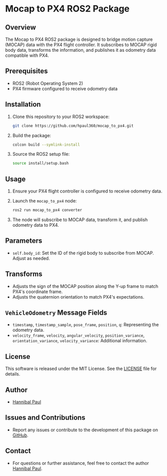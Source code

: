 # Mocap to PX4 ROS2 Package

## Overview
The Mocap to PX4 ROS2 package is designed to bridge motion capture (MOCAP) data with the PX4 flight controller. It subscribes to MOCAP rigid body data, transforms the information, and publishes it as odometry data compatible with PX4.

## Prerequisites
- ROS2 (Robot Operating System 2)
- PX4 firmware configured to receive odometry data

## Installation
1. Clone this repository to your ROS2 workspace:

    ```bash
    git clone https://github.com/hpaul360/mocap_to_px4.git
    ```

2. Build the package:

    ```bash
    colcon build --symlink-install
    ```

3. Source the ROS2 setup file:

    ```bash
    source install/setup.bash
    ```

## Usage
1. Ensure your PX4 flight controller is configured to receive odometry data.
2. Launch the `mocap_to_px4` node:

    ```bash
    ros2 run mocap_to_px4 converter
    ```

3. The node will subscribe to MOCAP data, transform it, and publish odometry data to PX4.

## Parameters
- `self.body_id`: Set the ID of the rigid body to subscribe from MOCAP. Adjust as needed.

## Transforms
- Adjusts the sign of the MOCAP position along the Y-up frame to match PX4's coordinate frame.
- Adjusts the quaternion orientation to match PX4's expectations.

## `VehicleOdometry` Message Fields
- `timestamp`, `timestamp_sample`, `pose_frame`, `position`, `q`: Representing the odometry data.
- `velocity_frame`, `velocity`, `angular_velocity`, `position_variance`, `orientation_variance`, `velocity_variance`: Additional information.

## License
This software is released under the MIT License. See the [LICENSE](LICENSE) file for details.

## Author
- [Hannibal Paul](https://github.com/hpaul360)

## Issues and Contributions
- Report any issues or contribute to the development of this package on [GitHub](https://github.com/hpaul360/mocap_to_px4).

## Contact
- For questions or further assistance, feel free to contact the author [Hannibal Paul](https://hannibalpaul.com/).
